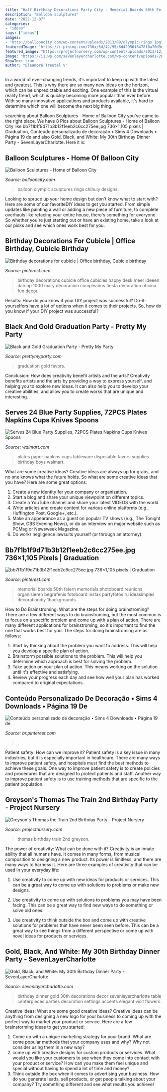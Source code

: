 ```yaml
---
title: "Half Birthday Decorations Party City - Memorial Boards 50th Feiern Memorials Photoboard Reunions Organisieren Begrafenis Fotoboard Instax Partyfotos Ru Ideasimples Decorationdiy 1backgrounds"
description: "Balloon sculptures"
date: "2022-12-07"
categories:
- "ideas"
tags: ["ideas"]
images:
- "http://ballooncity.com/wp-content/uploads/2013/09/olympic-rings.jpg"
featuredImage: "https://i.pinimg.com/736x/6d/42/95/6d4295616478f0a70d9ea9e3f14944c2.jpg"
featured_image: "https://projectnursery.com/wp-content/uploads/2013/12/IMG_6554-768x1024.jpg"
image: "https://i1.wp.com/sevenlayercharlotte.com/wp-content/uploads/2015/01/img_7823.jpg"
ShowToc: true
author: "Eleanora Treutel V"
---
```



In a world of ever-changing trends, it's important to keep up with the latest and greatest. This is why there are so many new ideas on the horizon, which can be unpredictable and exciting. One example of this is the virtual reality trend, which is quickly becoming more popular than ever before. With so many innovative applications and products available, it's hard to determine which one will become the next big thing.

	

		
searching about Balloon Sculptures - Home of Balloon City you've came to the right place. We have 8 Pics about Balloon Sculptures - Home of Balloon City like bb7f1b1f9d71b3b12f1eeb2c6cc275ee.jpg 736×1,105 pixels | Graduation, Conteúdo personalizado de decoração • Sims 4 Downloads • Página 19 de and also Gold, Black, and White: My 30th Birthday Dinner Party - SevenLayerCharlotte. Here it is:
		
    
## Balloon Sculptures - Home Of Balloon City

<img loading=lazy src="http://ballooncity.com/wp-content/uploads/2013/09/olympic-rings.jpg" onerror="this.onerror=null;this.src='https://tse1.mm.bing.net/th?id=OIP.c1jbxTDcIYhLYWCOwUjGCQHaHd&amp;pid=15.1';" alt="Balloon Sculptures - Home of Balloon City">

_Source: ballooncity.com_

>balloon olympic sculptures rings chihuly designs. 

	

Looking to spruce up your home design but don't know what to start with? Here are some of our favoriteDIY ideas to get you started. From simple updates like painting a wall or adding a new piece of furniture, to complete overhauls like refacing your entire house, there's something for everyone. So whether you're just starting out or have an existing home, take a look at our picks and see which ones work best for you.

    
## Birthday Decorations For Cubicle | Office Birthday, Cubicle Birthday

<img loading=lazy src="https://i.pinimg.com/736x/6c/f4/02/6cf4024c1b71c212fdbafd1da546f3a2--office-birthday-happy-birthday.jpg" onerror="this.onerror=null;this.src='https://tse2.mm.bing.net/th?id=OIP.PeKh4P8pSJgbRxMRMCBCjwHaJ4&amp;pid=15.1';" alt="Birthday decorations for cubicle | Office birthday, Cubicle birthday">

_Source: pinterest.com_

>birthday decorations cubicle office cubicles happy desk meer ideeen dan op 1000 mary decoracion cumpleaños fiesta decoration oficina fun decor. 

	

Results: How do you know if your DIY project was successful?
Do-it-yourselfers have a lot of options when it comes to their projects. So, how do you know if your DIY project was successful?

    
## Black And Gold Graduation Party - Pretty My Party

<img loading=lazy src="https://www.prettymyparty.com/wp-content/uploads/2015/04/graduation-party-favors.jpg" onerror="this.onerror=null;this.src='https://tse1.mm.bing.net/th?id=OIP.pF7iel8-_sWwQHBKsaW0ngHaLH&amp;pid=15.1';" alt="Black and Gold Graduation Party - Pretty My Party">

_Source: prettymyparty.com_

>graduation gold favors. 

	

Conclusion: How does creativity benefit artists and the arts?
Creativity benefits artists and the arts by providing a way to express yourself, and helping you to explore new ideas. It can also help you to develop your creative abilities, and allow you to create works that are unique and interesting.

    
## Serves 24 Blue Party Supplies, 72PCS Plates Napkins Cups Knives Spoons

<img loading=lazy src="https://i5.walmartimages.com/asr/5aba9289-d0a3-4b51-a365-8aa29ac859aa_1.afaaba0db8672a4cf1c6e42d65cca435.jpeg" onerror="this.onerror=null;this.src='https://tse2.mm.bing.net/th?id=OIP.EY0mu9-Qplh4jlPAub04-gHaHa&amp;pid=15.1';" alt="Serves 24 Blue Party Supplies, 72PCS Plates Napkins Cups Knives Spoons">

_Source: walmart.com_

>plates paper napkins cups tableware disposable favors supplies birthday boys walmart. 

	

What are some creative ideas?
Creative ideas are always up for grabs, and no one knows what the future holds. So what are some creative ideas that you have? Here are some great options: 
1. Create a new identity for your company or organization.
2. Start a blog and share your unique viewpoint on different topics.
3. Create a YouTube channel and share your latest VIDEOS with the world. 
4. Write articles and create content for various online platforms (e.g., Huffington Post, Google+, etc.). 
5. Make an appearance as a guest on popular TV shows (e.g., The Tonight Show, CBS Evening News), or do an interview on major website such as PCMag or Newsweek Magazine. 
6. Do work/ negligence lawsuits yourself (or through an attorney).

    
## Bb7f1b1f9d71b3b12f1eeb2c6cc275ee.jpg 736×1,105 Pixels | Graduation

<img loading=lazy src="https://i.pinimg.com/736x/de/db/1e/dedb1e840e40aeaa6b257322b7da0985.jpg" onerror="this.onerror=null;this.src='https://tse4.mm.bing.net/th?id=OIP.bEMzBMC-Vfaa1N-eYA8F6AHaLH&amp;pid=15.1';" alt="bb7f1b1f9d71b3b12f1eeb2c6cc275ee.jpg 736×1,105 pixels | Graduation">

_Source: pinterest.com_

>memorial boards 50th feiern memorials photoboard reunions organisieren begrafenis fotoboard instax partyfotos ru ideasimples decorationdiy 1backgrounds. 

	

How to Do Brainstroming: What are the steps for doing brainstroming?
There are a few different ways to do brainstroming, but the most common is to focus on a specific problem and come up with a plan of action. There are many different applications for brainstroming, so it's important to find the one that works best for you. The steps for doing brainstroming are as follows: 
1. Start by thinking about the problem you want to address. This will help you develop a specific plan of action.
2. Brainstorm possible solutions to the problem. This will help you determine which approach is best for solving the problem.
3. Take action on your plan of action. This means working on the solution until it's effective and satisfying. 
4. Review your progress each day and see how well your plan has worked compared to original expectations.

    
## Conteúdo Personalizado De Decoração • Sims 4 Downloads • Página 19 De

<img loading=lazy src="https://i.pinimg.com/736x/6d/42/95/6d4295616478f0a70d9ea9e3f14944c2.jpg" onerror="this.onerror=null;this.src='https://tse4.mm.bing.net/th?id=OIP.XHfL247qPZltl_022OTsLgHaFj&amp;pid=15.1';" alt="Conteúdo personalizado de decoração • Sims 4 Downloads • Página 19 de">

_Source: br.pinterest.com_

>. 

	

Patient safety: How can we improve it?
Patient safety is a key issue in many industries, but it is especially important in healthcare. There are many ways to improve patient safety, and hospitals must find the best methods to achieve these goals. One way to improve patient safety is to create policies and procedures that are designed to protect patients and staff. Another way to improve patient safety is to use training methods that are specific to the patient population.

    
## Greyson&#039;s Thomas The Train 2nd Birthday Party - Project Nursery

<img loading=lazy src="https://projectnursery.com/wp-content/uploads/2013/12/IMG_6554-768x1024.jpg" onerror="this.onerror=null;this.src='https://tse1.mm.bing.net/th?id=OIP.4WTefy75bebWqke453a1uAHaJ4&amp;pid=15.1';" alt="Greyson&#039;s Thomas the Train 2nd Birthday Party - Project Nursery">

_Source: projectnursery.com_

>thomas birthday train 2nd greyson. 

	

The power of creativity: What can be done with it?
Creativity is an innate ability that all humans have. It comes in many forms, from musical composition to designing a new product. Its power is limitless, and there are many ways to harness it. Here are three examples of creativity that can be used in your everyday life:
1. Use creativity to come up with new ideas for products or services. This can be a great way to come up with solutions to problems or make new designs.

2. Use creativity to come up with solutions to problems you may have been facing. This can be a great way to find new ways to do something or solve old ones.

3. Use creativity to think outside the box and come up with creative solutions for problems that have never been seen before. This can be a great way to see things from a different perspective or come up with novel ideas for products or services.

    
## Gold, Black, And White: My 30th Birthday Dinner Party - SevenLayerCharlotte

<img loading=lazy src="https://i1.wp.com/sevenlayercharlotte.com/wp-content/uploads/2015/01/img_7823.jpg" onerror="this.onerror=null;this.src='https://tse2.mm.bing.net/th?id=OIP.kWw5wTe_DBbExKCjXwohCAHaJ4&amp;pid=15.1';" alt="Gold, Black, and White: My 30th Birthday Dinner Party - SevenLayerCharlotte">

_Source: sevenlayercharlotte.com_

>birthday dinner gold 30th decorations decor sevenlayercharlotte table centerpieces parties decoration settings accents elegant visit flowers. 

	

Creative ideas: What are some good creative ideas?
Creative ideas can be anything from designing a new logo for your business to coming up with the perfect way to market your product or service. Here are a few brainstorming ideas to get you started: 
1. Come up with a unique marketing strategy for your brand. What are some popular methods that your company uses and why? Why not consider using them in a new way? 
2. come up with creative designs for custom products or services. What would you like your customers to see when they come into contact with your product or service? How can you make them feel unique and special without having to spend a lot of time and money? 
3. Think outside the box when it comes to advertising your business. How do you generate leads, sell products, or get people talking about your company? Try something different and see what results you achieve!

